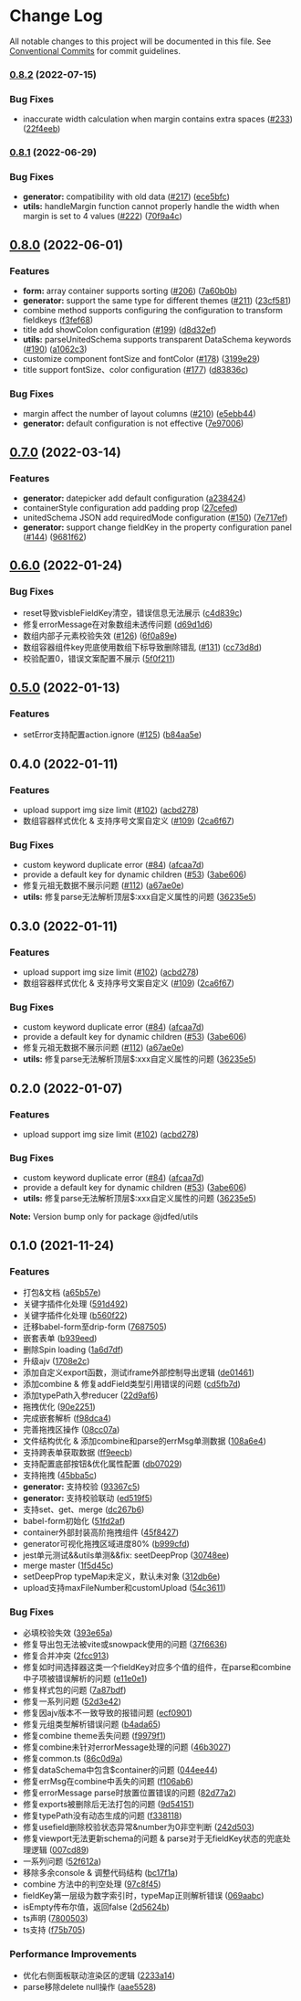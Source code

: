 # Change Log

All notable changes to this project will be documented in this file.
See [Conventional Commits](https://conventionalcommits.org) for commit guidelines.

### [0.8.2](https://github.com/jdfed/drip-form/compare/v0.8.1...v0.8.2) (2022-07-15)


### Bug Fixes

* inaccurate width calculation when margin contains extra spaces ([#233](https://github.com/jdfed/drip-form/issues/233)) ([22f4eeb](https://github.com/jdfed/drip-form/commit/22f4eeb96f5a0f2b39eae69705f0a2e65e1e8ee1))



### [0.8.1](https://github.com/jdfed/drip-form/compare/v0.8.0...v0.8.1) (2022-06-29)


### Bug Fixes

* **generator:** compatibility with old data ([#217](https://github.com/jdfed/drip-form/issues/217)) ([ece5bfc](https://github.com/jdfed/drip-form/commit/ece5bfc9755d53c598ad2a577100a79abd4119d9))
* **utils:** handleMargin  function cannot properly handle the width when margin is set to 4 values ([#222](https://github.com/jdfed/drip-form/issues/222)) ([70f9a4c](https://github.com/jdfed/drip-form/commit/70f9a4cfeb28aa232e6ef3aad5779bca27d8c4f2))



## [0.8.0](https://github.com/jdfed/drip-form/compare/v0.7.0...v0.8.0) (2022-06-01)


### Features

* **form:** array container supports sorting ([#206](https://github.com/jdfed/drip-form/issues/206)) ([7a60b0b](https://github.com/jdfed/drip-form/commit/7a60b0b3e2eb9af8d6b479356ceee659bba86947))
* **generator:** support the same type for different themes ([#211](https://github.com/jdfed/drip-form/issues/211)) ([23cf581](https://github.com/jdfed/drip-form/commit/23cf581dca35b93b6d33640f67250fcd37c32009))
* combine method supports configuring the  configuration to transform fieldkeys ([f3fef68](https://github.com/jdfed/drip-form/commit/f3fef681cccc7f5b900e65fa796e995090d316b2))
* title add showColon configuration ([#199](https://github.com/jdfed/drip-form/issues/199)) ([d8d32ef](https://github.com/jdfed/drip-form/commit/d8d32ef06f77015a4c76a37254daae5eedb28379))
* **utils:** parseUnitedSchema supports transparent DataSchema keywords ([#190](https://github.com/jdfed/drip-form/issues/190)) ([a1062c3](https://github.com/jdfed/drip-form/commit/a1062c3195bf9000d1c7e0016131965d55d6d77d))
* customize component fontSize and fontColor ([#178](https://github.com/jdfed/drip-form/issues/178)) ([3199e29](https://github.com/jdfed/drip-form/commit/3199e29e7338cb78cd8c6d702b3c55df9562c157))
* title support fontSize、color configuration ([#177](https://github.com/jdfed/drip-form/issues/177)) ([d83836c](https://github.com/jdfed/drip-form/commit/d83836ce1827bf0af082e345e0710391b6f963ff))


### Bug Fixes

* margin affect the number of layout columns ([#210](https://github.com/jdfed/drip-form/issues/210)) ([e5ebb44](https://github.com/jdfed/drip-form/commit/e5ebb44591ccea9bccd261becac251737dce6b8e))
* **generator:** default configuration is not effective ([7e97006](https://github.com/jdfed/drip-form/commit/7e9700633a66b8221bbe43782fc998b564e044a4))



## [0.7.0](https://github.com/jdfed/drip-form/compare/v0.6.0...v0.7.0) (2022-03-14)


### Features

* **generator:** datepicker add default configuration ([a238424](https://github.com/jdfed/drip-form/commit/a238424c1aed9382735d1e2de1ec60890dd851c4))
* containerStyle configuration add padding prop ([27cefed](https://github.com/jdfed/drip-form/commit/27cefeda6cf880cc1d113a70624eea6789683937))
* unitedSchema JSON add requiredMode configuration ([#150](https://github.com/jdfed/drip-form/issues/150)) ([7e717ef](https://github.com/jdfed/drip-form/commit/7e717ef9431228809fd5f2d3908a274f181225ec))
* **generator:** support change fieldKey in the property configuration panel ([#144](https://github.com/jdfed/drip-form/issues/144)) ([9681f62](https://github.com/jdfed/drip-form/commit/9681f62083c8c4feba7c4b1538b3ae99838545a3))



## [0.6.0](https://github.com/jdfed/drip-form/compare/v0.5.0...v0.6.0) (2022-01-24)


### Bug Fixes

* reset导致visbleFieldKey清空，错误信息无法展示 ([c4d839c](https://github.com/jdfed/drip-form/commit/c4d839c6cf9199459c7c90244f75d29c687b326b))
* 修复errorMessage在对象数组未透传问题 ([d69d1d6](https://github.com/jdfed/drip-form/commit/d69d1d6b98bf73a630d78c47537e154ace7d2616))
* 数组内部子元素校验失效 ([#126](https://github.com/jdfed/drip-form/issues/126)) ([6f0a89e](https://github.com/jdfed/drip-form/commit/6f0a89e20c276c35699607956668152100b28e45))
* 数组容器组件key兜底使用数组下标导致删除错乱 ([#131](https://github.com/jdfed/drip-form/issues/131)) ([cc73d8d](https://github.com/jdfed/drip-form/commit/cc73d8d558114eb5ed339a9a6e98cc37fe435332))
* 校验配置0，错误文案配置不展示 ([5f0f211](https://github.com/jdfed/drip-form/commit/5f0f2118488df32f1d579ca024a3556e4f91e049))



## [0.5.0](https://github.com/jdfed/drip-form/compare/v0.4.0...v0.5.0) (2022-01-13)


### Features

* setError支持配置action.ignore ([#125](https://github.com/jdfed/drip-form/issues/125)) ([b84aa5e](https://github.com/jdfed/drip-form/commit/b84aa5eead2b3f384d70bb45ce2961fcb1afbd1d))



## 0.4.0 (2022-01-11)


### Features

* upload support img size limit ([#102](https://github.com/jdfed/drip-form/issues/102)) ([acbd278](https://github.com/jdfed/drip-form/commit/acbd27861a44004abf3afb7ae5ca5d210c70c28d))
* 数组容器样式优化 & 支持序号文案自定义 ([#109](https://github.com/jdfed/drip-form/issues/109)) ([2ca6f67](https://github.com/jdfed/drip-form/commit/2ca6f67a2b894fc0152230f3bee69f279bce640c))


### Bug Fixes

* custom keyword duplicate error  ([#84](https://github.com/jdfed/drip-form/issues/84)) ([afcaa7d](https://github.com/jdfed/drip-form/commit/afcaa7df4d0a2255de1685e37c59962d192c2b7e))
* provide a default key for dynamic children ([#53](https://github.com/jdfed/drip-form/issues/53)) ([3abe606](https://github.com/jdfed/drip-form/commit/3abe6068e20d2d567426eb7ee637e2b6a0c93af5))
* 修复元祖无数据不展示问题 ([#112](https://github.com/jdfed/drip-form/issues/112)) ([a67ae0e](https://github.com/jdfed/drip-form/commit/a67ae0e441d06d26812d257e34f82a245c9a84ea))
* **utils:** 修复parse无法解析顶层$:xxx自定义属性的问题 ([36235e5](https://github.com/jdfed/drip-form/commit/36235e56f477461c49b4f59149c6da7e6ede99d9))



## 0.3.0 (2022-01-11)


### Features

* upload support img size limit ([#102](https://github.com/jdfed/drip-form/issues/102)) ([acbd278](https://github.com/jdfed/drip-form/commit/acbd27861a44004abf3afb7ae5ca5d210c70c28d))
* 数组容器样式优化 & 支持序号文案自定义 ([#109](https://github.com/jdfed/drip-form/issues/109)) ([2ca6f67](https://github.com/jdfed/drip-form/commit/2ca6f67a2b894fc0152230f3bee69f279bce640c))


### Bug Fixes

* custom keyword duplicate error  ([#84](https://github.com/jdfed/drip-form/issues/84)) ([afcaa7d](https://github.com/jdfed/drip-form/commit/afcaa7df4d0a2255de1685e37c59962d192c2b7e))
* provide a default key for dynamic children ([#53](https://github.com/jdfed/drip-form/issues/53)) ([3abe606](https://github.com/jdfed/drip-form/commit/3abe6068e20d2d567426eb7ee637e2b6a0c93af5))
* 修复元祖无数据不展示问题 ([#112](https://github.com/jdfed/drip-form/issues/112)) ([a67ae0e](https://github.com/jdfed/drip-form/commit/a67ae0e441d06d26812d257e34f82a245c9a84ea))
* **utils:** 修复parse无法解析顶层$:xxx自定义属性的问题 ([36235e5](https://github.com/jdfed/drip-form/commit/36235e56f477461c49b4f59149c6da7e6ede99d9))



## 0.2.0 (2022-01-07)


### Features

* upload support img size limit ([#102](https://github.com/jdfed/drip-form/issues/102)) ([acbd278](https://github.com/jdfed/drip-form/commit/acbd27861a44004abf3afb7ae5ca5d210c70c28d))


### Bug Fixes

* custom keyword duplicate error  ([#84](https://github.com/jdfed/drip-form/issues/84)) ([afcaa7d](https://github.com/jdfed/drip-form/commit/afcaa7df4d0a2255de1685e37c59962d192c2b7e))
* provide a default key for dynamic children ([#53](https://github.com/jdfed/drip-form/issues/53)) ([3abe606](https://github.com/jdfed/drip-form/commit/3abe6068e20d2d567426eb7ee637e2b6a0c93af5))
* **utils:** 修复parse无法解析顶层$:xxx自定义属性的问题 ([36235e5](https://github.com/jdfed/drip-form/commit/36235e56f477461c49b4f59149c6da7e6ede99d9))





**Note:** Version bump only for package @jdfed/utils





## 0.1.0 (2021-11-24)


### Features

* 打包&文档 ([a65b57e](https://github.com/jdfed/drip-form/commit/a65b57e1fa390dc38d1bd3d9a5cb2c98f446744f))
* 关键字插件化处理 ([591d492](https://github.com/jdfed/drip-form/commit/591d492018cc6dcb092dec533d9d078ed8810b83))
* 关键字插件化处理 ([b560f22](https://github.com/jdfed/drip-form/commit/b560f220bd7bda8614a8f94a60cf5a2a3417e584))
* 迁移babel-form至drip-form ([7687505](https://github.com/jdfed/drip-form/commit/768750518a8fdd9de93234fb8fbd5fc1cbd555b6))
* 嵌套表单 ([b939eed](https://github.com/jdfed/drip-form/commit/b939eed9bf23db5efa9a6c8177a24b397f4e8ba8))
* 删除Spin loading ([1a6d7df](https://github.com/jdfed/drip-form/commit/1a6d7df9e638d49bb3b938c2bbc46fb274bb6ea3))
* 升级ajv ([1708e2c](https://github.com/jdfed/drip-form/commit/1708e2c8ad8581a78be9923f194c494e2f970a4c))
* 添加自定义export函数，测试iframe外部控制导出逻辑 ([de01461](https://github.com/jdfed/drip-form/commit/de014610c37d43959a3311148e27b0bf7ec49d27))
* 添加combine & 修复addField类型引用错误的问题 ([cd5fb7d](https://github.com/jdfed/drip-form/commit/cd5fb7d73704739073f734dcd1ca384299ba2f67))
* 添加typePath入参reducer ([22d9af6](https://github.com/jdfed/drip-form/commit/22d9af63b4a218ccb20971a6ac0ebda3916647e1))
* 拖拽优化 ([90e2251](https://github.com/jdfed/drip-form/commit/90e22517082fe2a432bb443fc1961451da7b2ba0))
* 完成嵌套解析 ([f98dca4](https://github.com/jdfed/drip-form/commit/f98dca4a27999a3839bb9721a3e83b114799fb05))
* 完善拖拽区操作 ([08cc07a](https://github.com/jdfed/drip-form/commit/08cc07ab74260d233ece26051142680ae89e8c03))
* 文件结构优化 & 添加combine和parse的errMsg单测数据 ([108a6e4](https://github.com/jdfed/drip-form/commit/108a6e456782ca6f8cfe242520a34aa540af943f))
* 支持跨表单获取数据 ([ff9eecb](https://github.com/jdfed/drip-form/commit/ff9eecbfcbf7b87527e060cb6637e7b8a009137c))
* 支持配置底部按钮&优化属性配置 ([db07029](https://github.com/jdfed/drip-form/commit/db070296f612a2ff3394424f319f0e27b2734fae))
* 支持拖拽 ([45bba5c](https://github.com/jdfed/drip-form/commit/45bba5c4f75a268b06310105b6865bb42f3eca39))
* **generator:** 支持校验 ([93367c5](https://github.com/jdfed/drip-form/commit/93367c5d965007638b51653459f1faeff9d637c5))
* **generator:** 支持校验联动 ([ed519f5](https://github.com/jdfed/drip-form/commit/ed519f559ea5ceb0524787f6a8e343fbe845024b))
* 支持set、get、merge ([dc267b6](https://github.com/jdfed/drip-form/commit/dc267b6a23d7d9a8b5bf3edff303adfed7a98056))
* babel-form初始化 ([51fd2af](https://github.com/jdfed/drip-form/commit/51fd2af04a66c1d84970a8060174e20b0d859746))
* container外部封装高阶拖拽组件 ([45f8427](https://github.com/jdfed/drip-form/commit/45f842764601aaa44b267a39f3530827be11c0a3))
* generator可视化拖拽区域进度80% ([b999cfd](https://github.com/jdfed/drip-form/commit/b999cfde748d98ee6cac457636893a7a7f74ee02))
* jest单元测试&&utils单测&&fix: seetDeepProp ([30748ee](https://github.com/jdfed/drip-form/commit/30748eea8f48260184a92c0bf300b7033b33cb8f))
* merge master ([1f5d45c](https://github.com/jdfed/drip-form/commit/1f5d45ce1cdd7b86a80cd049631eb9d46a6310e7))
* setDeepProp typeMap未定义，默认未对象 ([312db6e](https://github.com/jdfed/drip-form/commit/312db6e073b574e9ad292373bd4dde9591d14e28))
* upload支持maxFileNumber和customUpload ([54c3611](https://github.com/jdfed/drip-form/commit/54c361148e66e65ea0ec505b2bf6cb059048eba2))


### Bug Fixes

* 必填校验失效 ([393e65a](https://github.com/jdfed/drip-form/commit/393e65a964594430a5f856e6cbba605cbe414693))
* 修复导出包无法被vite或snowpack使用的问题 ([37f6636](https://github.com/jdfed/drip-form/commit/37f6636124ecd3223eac7152fb19a4accf2c5ca8))
* 修复合并冲突 ([2fcc913](https://github.com/jdfed/drip-form/commit/2fcc9132017b121ad849a5d7f6186ba7cd628673))
* 修复如时间选择器这类一个fieldKey对应多个值的组件，在parse和combine中子项被错误解析的问题 ([e11e0e1](https://github.com/jdfed/drip-form/commit/e11e0e1d55c4aaf90405a6c3387a8bb5fbbd2843))
* 修复样式包的问题 ([7a87bdf](https://github.com/jdfed/drip-form/commit/7a87bdf9e7364493e541fe60f653067336bef9a0))
* 修复一系列问题 ([52d3e42](https://github.com/jdfed/drip-form/commit/52d3e4258f962958189f1c8ced9b8c20dcf24653))
* 修复因ajv版本不一致导致的报错问题 ([ecf0901](https://github.com/jdfed/drip-form/commit/ecf09018d51c66c2e9d328c0696a7cb15ff45188))
* 修复元组类型解析错误问题 ([b4ada65](https://github.com/jdfed/drip-form/commit/b4ada65f857184c7a3c15012ea5d5d385aac89d4))
* 修复combine theme丢失问题 ([f9979f1](https://github.com/jdfed/drip-form/commit/f9979f168e5f15bbbae27d6c3a8f49c3cbc6b409))
* 修复combine未针对errorMessage处理的问题 ([46b3027](https://github.com/jdfed/drip-form/commit/46b30273fbbefcf38fae1bbccdcfdc2a3dec2503))
* 修复common.ts ([86c0d9a](https://github.com/jdfed/drip-form/commit/86c0d9a3f3b7a68f0b212dd030fea84f6ea0381f))
* 修复dataSchema中包含$container的问题 ([044ee44](https://github.com/jdfed/drip-form/commit/044ee44d71c27b3ab83328797c2131d20ea2c4da))
* 修复errMsg在combine中丢失的问题 ([f106ab6](https://github.com/jdfed/drip-form/commit/f106ab6c0463913b4e636aeb2d7d4c310f30623a))
* 修复errorMessage parse时放置位置错误的问题 ([82d77a2](https://github.com/jdfed/drip-form/commit/82d77a2d69646864287302e8c88ac166236795da))
* 修复exports被删除后无法打包的问题 ([9d54151](https://github.com/jdfed/drip-form/commit/9d54151a8445fd0b7849b1ce2f806f4db8ef07a1))
* 修复typePath没有动态生成的问题 ([f338118](https://github.com/jdfed/drip-form/commit/f338118011f394e74975a73d09f7168ef4e7692a))
* 修复usefield删除校验状态异常&number为0非空判断 ([242d503](https://github.com/jdfed/drip-form/commit/242d50319875eb007440e36800e08158aef8022b))
* 修复viewport无法更新schema的问题 & parse对于无fieldKey状态的兜底处理逻辑 ([007cd89](https://github.com/jdfed/drip-form/commit/007cd897855c8b680d16823c5dca6a6f3e6afa05))
* 一系列问题 ([52f612a](https://github.com/jdfed/drip-form/commit/52f612a37c20c55ae5957365aa249e9ffff96db3))
* 移除多余console & 调整代码结构 ([bc17f1a](https://github.com/jdfed/drip-form/commit/bc17f1aca8e9e5dfdbca23ea01d51af869dfd056))
* combine 方法中的判空处理 ([97c8f45](https://github.com/jdfed/drip-form/commit/97c8f454ea176edfa1c38c7c0f00f819c0032295))
* fieldKey第一层级为数字索引时，typeMap正则解析错误 ([069aabc](https://github.com/jdfed/drip-form/commit/069aabcb6d365ed2e414be9181d92d6828554394))
* isEmpty传布尔值，返回false ([2d5624b](https://github.com/jdfed/drip-form/commit/2d5624bf326cb2ef204fdd9b54595211d08f93eb))
* ts声明 ([7800503](https://github.com/jdfed/drip-form/commit/7800503addeaf8b2a75ac8fd205934d00a0c8479))
* ts支持 ([f75b705](https://github.com/jdfed/drip-form/commit/f75b705eaa00890bcd9c7f442c5521e770b16849))


### Performance Improvements

* 优化右侧面板联动渲染区的逻辑 ([2233a14](https://github.com/jdfed/drip-form/commit/2233a1472d630df83da6984fcdba0f52a93ccfaa))
* parse移除delete null操作 ([aae5528](https://github.com/jdfed/drip-form/commit/aae55288b99f778c6d2cad86749acf0ea73927e8))
